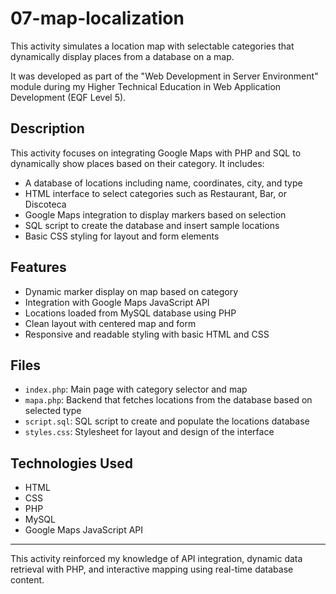 # 07-map-localization

This activity simulates a location map with selectable categories that dynamically display places from a database on a map.

It was developed as part of the "Web Development in Server Environment" module during my Higher Technical Education in Web Application Development (EQF Level 5).

## Description

This activity focuses on integrating Google Maps with PHP and SQL to dynamically show places based on their category. It includes:

- A database of locations including name, coordinates, city, and type
- HTML interface to select categories such as Restaurant, Bar, or Discoteca
- Google Maps integration to display markers based on selection
- SQL script to create the database and insert sample locations
- Basic CSS styling for layout and form elements

## Features

- Dynamic marker display on map based on category
- Integration with Google Maps JavaScript API
- Locations loaded from MySQL database using PHP
- Clean layout with centered map and form
- Responsive and readable styling with basic HTML and CSS

## Files

- `index.php`: Main page with category selector and map
- `mapa.php`: Backend that fetches locations from the database based on selected type
- `script.sql`: SQL script to create and populate the locations database
- `styles.css`: Stylesheet for layout and design of the interface

## Technologies Used

- HTML
- CSS
- PHP
- MySQL
- Google Maps JavaScript API

---

This activity reinforced my knowledge of API integration, dynamic data retrieval with PHP, and interactive mapping using real-time database content.